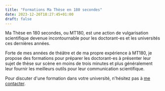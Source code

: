 ```yaml
---
title: "Formations Ma Thèse en 180 secondes"
date: 2023-12-26T18:27:45+01:00
draft: false
---
```


Ma Thèse en 180 secondes, ou MT180, est une action de vulgarisation scientifique devenue incontournable pour les doctorant-es et les universités ces dernières années. 

Forte de mes années de théâtre et de ma propre expérience à MT180, je propose des formations pour préparer les doctorant-es à présenter leur sujet de thèse sur scène en moins de trois minutes et plus généralement leur fournir les meilleurs outils pour leur communication scientifique.

Pour discuter d'une formation dans votre université, n'hésitez pas à [me contacter](https://iratanneur.github.io/fr/contact/).